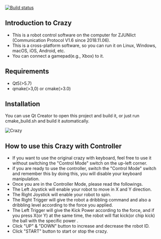 [![Build status](https://ci.appveyor.com/api/projects/status/sj4dmcxhkt4sb8ax?svg=true)](https://ci.appveyor.com/project/WangYunkai/crazy)

## Introduction to Crazy
* This is a robot control software on the computer for ZJUNlict (Communication Protocol V1.6 since 2018.11.06).
* This is a cross-platform software, so you can run it on Linux, Windows, macOS, iOS, Android, etc.
* You can connect a gamepad(e.g., Xbox) to it.

## Requirements
* Qt5(>5.7)
* qmake(>3,0) or cmake(>3.0)

## Installation
You can use Qt Creator to open this project and build it, or just run cmake_build.sh and build it automatically.

![Crazy](./doc/Crazy.png)

## How to use this Crazy with Controller
* If you want to use the original crazy with keyboard, feel free to use it without switching the "Control Mode" switch on the up-left corner.
* if you are ready to use the controller, switch the "Control Mode" switch and remember this by doing this, you will disable your keyboard manipulation.
* Once you are in the Controller Mode, please read the followings.
* The Left Joystick will enable your robot to move in X and Y direction.
* The Right Joystick will enable your robot to spin.
* The Right Trigger will give the robot a dribbling command and also a dribbling level according to  the force you applied.
* The Left Trigger will give the Kick Power according to the force, and if you press X(or Y) at the same time, the robot will flat kick(or chip kick) the ball with the specific power .
* Click  "UP" & "DOWN" button to increase and decrease the robot ID.
* Click "START" button to start or stop the crazy.
